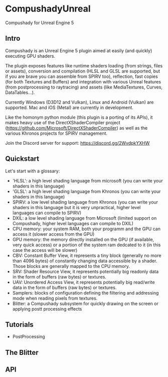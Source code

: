 # CompushadyUnreal
Compushady for Unreal Engine 5

## Intro

Compushady is an Unreal Engine 5 plugin aimed at easily (and quickly) executing GPU shaders. 

The plugin exposes features like runtime shaders loading (from strings, files or assets), conversion and compilation (HLSL and GLSL are supported, but if you are brave you can assemble from SPIRV too), reflection, fast copies (for both Textures and Buffers) and integration with various Unreal features (from postprocessing to raytracing) and assets (like MediaTextures, Curves, DataTables...).

Currently Windows (D3D12 and Vulkan), Linux and Android (Vulkan) are supported. Mac and iOS (Metal) are currently in development.

Like the homonym python module (this plugin is a porting of its APIs), it makes heavy use of the DirectXShaderCompiler project (https://github.com/Microsoft/DirectXShaderCompiler) as well as the various Khronos projects for SPIRV management.

Join the Discord server for support: https://discord.gg/2WvdpkYXHW

## Quickstart

Let's start with a glossary:

* 'HLSL': a high level shading language from microsoft (you can write your shaders in this language)
* 'GLSL': a high level shading language from Khronos (you can write your shaders in this language)
* SPIRV: a low level shading language from Khronos (you can write your shaders in this language but it is very unpractical, higher level languages can compile to SPIRV)
* DXIL: a low level shading language from Microsoft (limited support on Compushady, higher level languages can compile to DXIL)
* CPU memory: your system RAM, both your programm and the GPU can access it (slower access from the GPU)
* GPU memory: the memory directly installed on the GPU (if available, very quick access) or a portion of the system ram dedcated to it (in this case the access will be slower)
* CBV: Constant Buffer View, it represents a tiny block (generally no more than 4096 bytes) of constantly changing data accessible by a shader. Those blocks are generally mapped to the CPU memory.
* SRV: Shader Resource View, it represents potentially big readonly data in the form of buffers (raw bytes) or textures.
* UAV: Unordered Access View, it represents potentially big read/write data in the form of buffers (raw bytes) or textures.
* Samplers: blocks of configuration defining the filtering and addressing mode when reading pixels from textures.
* Blitter: a Compushady subsystem for quickly drawing on the screen or applying postt processing effects

## Tutorials

* PostProcessing

## The Blitter

## API
